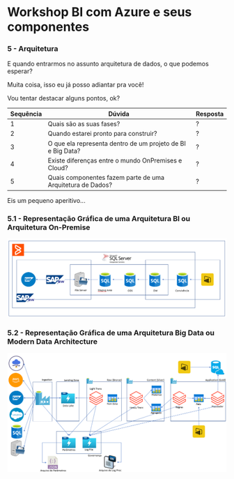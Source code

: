 # Workshop BI com Azure e seus componentes

### 5 - Arquitetura

E quando entrarmos no assunto arquitetura de dados, o que podemos esperar?

Muita coisa, isso eu já posso adiantar pra você!

Vou tentar destacar alguns pontos, ok?

|Sequência|Dúvida|Resposta
|---|---|---|
| 1 | Quais são as suas fases? | ? |
| 2 | Quando estarei pronto para construir? | ? |
| 3 | O que ela representa dentro de um projeto de BI e Big Data? | ? |
| 4 | Existe diferenças entre o mundo OnPremises e Cloud? | ? |
| 5 | Quais componentes fazem parte de uma Arquitetura de Dados? | ? |

Eis um pequeno aperitivo...

### 5.1 - Representação Gráfica de uma Arquitetura BI ou Arquitetura On-Premise

![Image](./imagens/24_arquitetura_bi.png)

### 5.2 - Representação Gráfica de uma Arquitetura Big Data ou Modern Data Architecture

![Image](./imagens/25_arquitetura_bigdata.png)